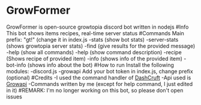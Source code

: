 # GrowFormer
GrowFormer is open-source growtopia discord bot written in nodejs
#Info
This bot shows items recipes, real-time server status
#Commands 
Main prefix: "gt!" (change it in index.js
-stats (show bot stats) 
-server-stats (shows growtopia server stats) 
-find <item name> (give results for the provided message) 
-help (show all commands) 
-help <command name> (show command description) 
-recipe <Item name> (Shows recipe of provided item) 
-info <item name> (shows info of the provided item) 
-bot-info (shows info about the bot) 
#How to run
Install the following modules:
-discord.js
-growapi
Add your bot token in index.js, change prefix (optional) 
#Credits
-I used the command handler of [DashCruft](https://github.com/DashCruft/discord.js-command-handler) 
-Api used is [Growapi](https://www.npmjs.com/package/growapi) 
-Commands written by me (except for help command, I just edited in it) 
#REMARK:
I'm no longer working on this bot, so please don't open issues 


